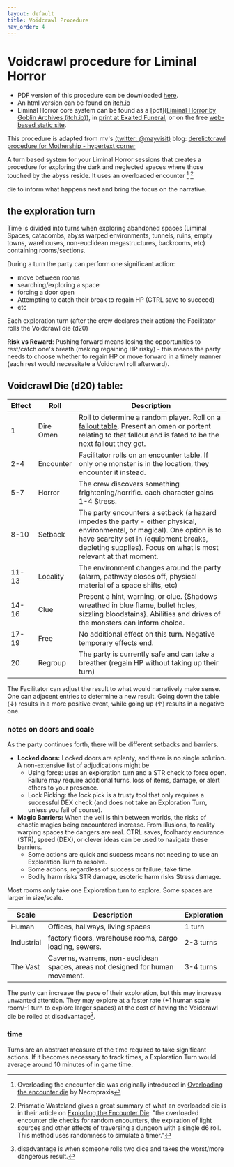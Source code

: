 ```yaml
---
layout: default
title: Voidcrawl Procedure
nav_order: 4
---
```




# Voidcrawl procedure for Liminal Horror

- PDF version of this procedure can be downloaded [here](https://drive.google.com/file/d/1u7U5hl8epM6nTmRMaS9mwGzckhkRxKb2/view?usp=sharing).
- An html version can be found on [itch.io](https://goblinarchives.itch.io/voidcrawl)
- Liminal Horror core system can be found as a [pdf]([Liminal Horror by Goblin Archives (itch.io)](https://goblinarchives.itch.io/liminal-horror)), in [print at Exalted Funeral](https://www.exaltedfuneral.com/products/liminal-horror-pdf), or on the free [web-based static site](https://goblinarchives.github.io/LiminalHorror).

This procedure is adapted from mv's [(twitter: @mayvisit)](https://twitter.com/mayvisit) blog: [derelictcrawl procedure for Mothership - hypertext corner](https://www.hypertextcorner.com/derelictcrawl)

A turn based system for your Liminal Horror sessions that creates a procedure for exploring the dark and neglected spaces where those touched by the abyss reside. It uses an overloaded encounter [^1] [^2]

[^1]: Overloading the encounter die was originally introduced in [Overloading the encounter die](https://www.necropraxis.com/2014/02/03/overloading-the-encounter-die) by Necropraxis

[^2]: Prismatic Wasteland gives a great summary of what an overloaded die is in their article on [Exploding the Encounter Die](https://www.prismaticwasteland.com/blog/exploding-the-encounter-die): "the overloaded encounter die checks for random encounters, the expiration of light sources and other effects of traversing a dungeon with a single d6 roll. This method uses randomness to simulate a timer."

die to inform what happens next and bring the focus on the narrative.



## the exploration turn

Time is divided into turns when exploring abandoned spaces (Liminal Spaces, catacombs, abyss warped environments, tunnels, ruins, empty towns, warehouses, non-euclidean megastructures, backrooms, etc) containing rooms/sections.

During a turn the party can perform one significant action:

- move between rooms
- searching/exploring a space
- forcing a door open
- Attempting to catch their break to regain HP (CTRL save to succeed)
- etc

Each exploration turn (after the crew declares their action) the Facilitator rolls the Voidcrawl die (d20)

**Risk vs Reward**: Pushing forward means losing the opportunities to rest/catch one's breath (making regaining HP risky) - this means the party needs to choose whether to regain HP or move forward in a timely manner (each rest would necessitate a Voidcrawl roll afterward).

<div style="page-break-after:always" />

## Voidcrawl Die (d20) table:

| Effect | Roll      | Description                                                  |
| ------ | --------- | ------------------------------------------------------------ |
| 1      | Dire Omen | Roll to determine a random player. Roll on a [fallout table](https://goblinarchives.github.io/LiminalHorror/Liminal%20Horror%20System/Stress%20and%20Fallout/). Present an omen or portent relating to that fallout and is fated to be the next fallout they get. |
| 2-4    | Encounter | Facilitator rolls on an encounter table. If only one monster is in the location, they encounter it instead. |
| 5-7    | Horror    | The crew discovers something frightening/horrific. each character gains 1-4 Stress. |
| 8-10   | Setback   | The party encounters a setback (a hazard impedes the party - either physical, environmental, or magical). One option is to have scarcity set in (equipment breaks, depleting supplies). Focus on what is most relevant at that moment. |
| 11-13  | Locality  | The environment changes around the party (alarm, pathway closes off, physical material of a space shifts, etc) |
| 14-16  | Clue      | Present a hint, warning, or clue. {Shadows wreathed in blue flame, bullet holes, sizzling bloodstains}. Abilities and drives of the monsters can inform choice. |
| 17-19  | Free      | No additional effect on this turn. Negative temporary effects end. |
| 20     | Regroup   | The party is currently safe and can take a breather (regain HP without taking up their turn) |

The Facilitator can adjust the result to what would narratively make sense. One can adjacent entries to determine a new result. Going down the table (↓) results in a more positive event, while going up (↑) results in a negative one.

### notes on doors and scale

As the party continues forth, there will be different setbacks and barriers.

- **Locked doors:** Locked doors are aplenty, and there is no single solution. A non-extensive list of adjudications might be
  - Using force: uses an exploration turn and a STR check to force open. Failure may require additional turns, loss of items, damage, or alert others to your presence.
  - Lock Picking: the lock pick is a trusty tool that only requires a successful DEX check (and does not take an Exploration Turn, unless you fail of course).
- **Magic Barriers:** When the veil is thin between worlds, the risks of chaotic magics being encountered increase. From illusions, to reality warping spaces the dangers are real. CTRL saves, foolhardy endurance (STR), speed (DEX), or clever ideas can be used to navigate these barriers.
  - Some actions are quick and success means not needing to use an Exploration Turn to resolve.
  - Some actions, regardless of success or failure, take time.
  - Bodily harm risks STR damage, esoteric harm risks Stress damage.

Most rooms only take one Exploration turn to explore. Some spaces are larger in size/scale.

| Scale      | Description                                                  | Exploration |
| ---------- | ------------------------------------------------------------ | ----------- |
| Human      | Offices, hallways, living spaces                             | 1 turn      |
| Industrial | factory floors, warehouse rooms, cargo loading, sewers.      | 2-3 turns   |
| The Vast   | Caverns, warrens, non-euclidean spaces, areas not designed for human movement. | 3-4 turns   |

The party can increase the pace of their exploration, but this may increase unwanted attention. They may explore at a faster rate (+1 human scale room/-1 turn to explore larger spaces) at the cost of having the Voidcrawl die be rolled at disadvantage[^3].

[^3]: disadvantage is when someone rolls two dice and takes the worst/more dangerous result.

### time

Turns are an abstract measure of the time required to take significant actions. If it becomes necessary to track times, a Exploration Turn would average around 10 minutes of in game time.
